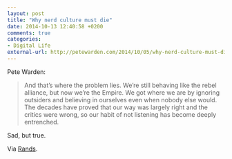 ```yaml
---
layout: post
title: "Why nerd culture must die"
date: 2014-10-13 12:40:58 +0200
comments: true
categories: 
- Digital Life
external-url: http://petewarden.com/2014/10/05/why-nerd-culture-must-die/
---
```


Pete Warden:

> And that’s where the problem lies. We’re still behaving like the rebel alliance, but now we’re the Empire. We got where we are by ignoring outsiders and believing in ourselves even when nobody else would. The decades have proved that our way was largely right and the critics were wrong, so our habit of not listening has become deeply entrenched.

Sad, but true.

Via [Rands](http://randsinrepose.com/links/2014/10/10/were-still-behaving-like-the-rebel-alliance-but-now-were-the-empire/).